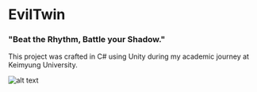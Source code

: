 # EvilTwin

### "Beat the Rhythm, Battle your Shadow."

This project was crafted in C# using Unity during my academic journey at Keimyung University.

![alt text](https://i.imgur.com/HMmQHQu.jpg)
